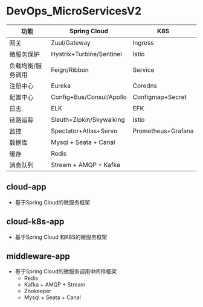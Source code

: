 # DevOps_MicroServicesV2

| 功能 | Spring Cloud | K8S |
| ------ | ------ | ------ |
| 网关 | Zuul/Gateway | Ingress |
| 微服务保护 | Hystrix+Turbine/Sentinel | Istio |
| 负载均衡/服务调用 | Feign/Ribbon | Service |
| 注册中心 | Eureka | Coredns |
| 配置中心 | Config+Bus/Consul/Apollo | Configmap+Secret |
| 日志 | ELK | EFK |
| 链路追踪 | Sleuth+Zipkin/Skywalking | Istio |
| 监控 | Spectator+Atlas+Servo | Prometheus+Grafana |
| 数据库 | Mysql + Seata + Canal |
| 缓存 | Redis |
| 消息队列 | Stream + AMQP + Kafka |

## cloud-app
- 基于Spring Cloud的微服务框架

## cloud-k8s-app
- 基于Spring Cloud 和K8S的微服务框架

## middleware-app
- 基于Spring Cloud的微服务调用中间件框架
  - Redis
  - Kafka + AMQP + Stream
  - Zookeeper
  - Mysql + Seata + Canal
